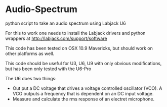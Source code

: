 Audio-Spectrum
==============

python script to take an audio spectrum using Labjack U6

For this to work one needs to install the Labjack drivers and python wrappers at http://labjack.com/support/software

This code has been tested on OSX 10.9 Mavericks, but should work on other platforms as well.

This code should be useful for U3, U6, U9 with only obvious modifications, but has been only tested with the U6-Pro

The U6 does two things:

* Out put a DC voltage that drives a voltage controlled oscillator (VCO). A VCO outputs a frequency that is dependent on an DC input voltage.
* Measure and calculate the rms response of an electret microphone.


